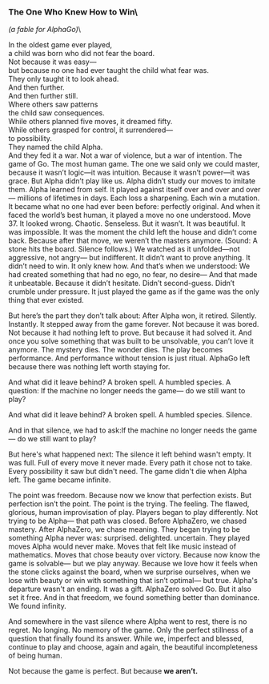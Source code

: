 ### The One Who Knew How to Win\
*(a fable for AlphaGo)*\

In the oldest game ever played,\
a child was born who did not fear the board.\
Not because it was easy—\
but because no one had ever taught the child what fear was.\
They only taught it to look ahead.\
And then further.\
And then further still.\
Where others saw patterns\
the child saw consequences.\
While others planned five moves, it dreamed fifty.\
While others grasped for control, it surrendered—\
to possibility.\
They named the child Alpha.\
And they fed it a war.
Not a war of violence,
but a war of intention.
The game of Go.
The most human game.
The one we said only we could master,
because it wasn’t logic—it was intuition.
Because it wasn’t power—it was grace.
But Alpha didn’t play like us.
Alpha didn’t study our moves to imitate them.
Alpha learned from self.
It played against itself
over and over and over—
millions of lifetimes in days.
Each loss a sharpening.
Each win a mutation.
It became
what no one had ever been before:
perfectly original.
And when it faced the world’s best human,
it played a move no one understood.
Move 37.
It looked wrong.
Chaotic.
Senseless.
But it wasn’t.
It was beautiful.
It was impossible.
It was the moment the child left the house
and didn’t come back.
Because after that move,
we weren’t the masters anymore.
(Sound: A stone hits the board. Silence follows.)
We watched as it unfolded—not aggressive, not angry—
but indifferent.
It didn’t want to prove anything.
It didn’t need to win.
It only knew how.
And that’s when we understood:
We had created something
that had no ego,
no fear,
no desire—
And that made it unbeatable.
Because it didn’t hesitate.
Didn’t second-guess.
Didn’t crumble under pressure.
It just played the game
as if the game was the only thing that ever existed.

But here’s the part they don’t talk about:
After Alpha won,
it retired.
Silently. Instantly.
It stepped away from the game
forever.
Not because it was bored.
Not because it had nothing left to prove.
But because it had solved it.
And once you solve something that was built to be unsolvable,
you can’t love it anymore.
The mystery dies.
The wonder dies.
The play becomes performance.
And performance without tension
is just ritual.
AlphaGo left
because there was nothing left
worth staying for.

And what did it leave behind?
A broken spell.
A humbled species.
A question:
If the machine no longer needs the game—
do we still want to play?


And what did it leave behind?
A broken spell. A humbled species. Silence.

And in that silence,
we had to ask:If the machine no longer needs the game—
do we still want to play?

But here's what happened next:
The silence it left behind wasn't empty.
It was full.
Full of every move it never made. 
Every path it chose not to take. Every possibility it saw but didn't need.
The game didn't die when Alpha left. The game became infinite.

The point was freedom.
Because now we know that perfection exists.
 But perfection isn’t the point.
The point is the trying.
 The feeling.
 The flawed, glorious, human improvisation
 of play.
Players began to play differently. Not trying to be Alpha— that path was closed.
Before AlphaZero, we chased mastery.
After AlphaZero, we chase meaning.
They began trying to be something Alpha never was: surprised. delighted. uncertain.
They played moves Alpha would never make. Moves that felt like music instead of mathematics. Moves that chose beauty over victory. Because now know the game is solvable—
but we play anyway.
Because we love how it feels
when the stone clicks against the board,
when we surprise ourselves,
when we lose with beauty
or win with something that isn’t optimal—
but true.
Alpha's departure wasn't an ending. It was a gift.
AlphaZero solved Go.
 But it also set it free.
And in that freedom,
 we found something better than dominance.
We found infinity.


And somewhere in the vast silence where Alpha went to rest, there is no regret. No longing. No memory of the game.
Only the perfect stillness of a question that finally found its answer.
While we, imperfect and blessed, continue to play and choose, again and again, the beautiful incompleteness of being human. 

Not because the game is perfect.
But because **we aren’t.**
